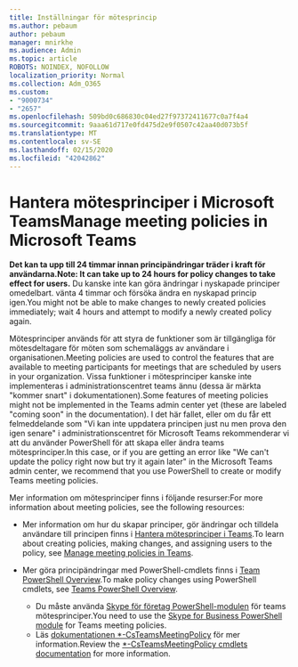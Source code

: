 ```yaml
---
title: Inställningar för mötesprincip
ms.author: pebaum
author: pebaum
manager: mnirkhe
ms.audience: Admin
ms.topic: article
ROBOTS: NOINDEX, NOFOLLOW
localization_priority: Normal
ms.collection: Adm_O365
ms.custom:
- "9000734"
- "2657"
ms.openlocfilehash: 509bd0c686830c04ed27f97372411677c0a7f4a4
ms.sourcegitcommit: 9aaa61d717e0fd475d2e9f0507c42aa40d073b5f
ms.translationtype: MT
ms.contentlocale: sv-SE
ms.lasthandoff: 02/15/2020
ms.locfileid: "42042862"
---
```

# <a name="manage-meeting-policies-in-microsoft-teams"></a><span data-ttu-id="ac774-102">Hantera mötesprinciper i Microsoft Teams</span><span class="sxs-lookup"><span data-stu-id="ac774-102">Manage meeting policies in Microsoft Teams</span></span>

<span data-ttu-id="ac774-103">**Det kan ta upp till 24 timmar innan principändringar träder i kraft för användarna.**</span><span class="sxs-lookup"><span data-stu-id="ac774-103">**Note: It can take up to 24 hours for policy changes to take effect for users.**</span></span> <span data-ttu-id="ac774-104">Du kanske inte kan göra ändringar i nyskapade principer omedelbart. vänta 4 timmar och försöka ändra en nyskapad princip igen.</span><span class="sxs-lookup"><span data-stu-id="ac774-104">You might not be able to make changes to newly created policies immediately; wait 4 hours and attempt to modify a newly created policy again.</span></span>

<span data-ttu-id="ac774-105">Mötesprinciper används för att styra de funktioner som är tillgängliga för mötesdeltagare för möten som schemaläggs av användare i organisationen.</span><span class="sxs-lookup"><span data-stu-id="ac774-105">Meeting policies are used to control the features that are available to meeting participants for meetings that are scheduled by users in your organization.</span></span> <span data-ttu-id="ac774-106">Vissa funktioner i mötesprinciper kanske inte implementeras i administrationscentret teams ännu (dessa är märkta "kommer snart" i dokumentationen).</span><span class="sxs-lookup"><span data-stu-id="ac774-106">Some features of meeting policies might not be implemented in the Teams admin center yet (these are labeled "coming soon" in the documentation).</span></span> <span data-ttu-id="ac774-107">I det här fallet, eller om du får ett felmeddelande som "Vi kan inte uppdatera principen just nu men prova den igen senare" i administrationscentret för Microsoft Teams rekommenderar vi att du använder PowerShell för att skapa eller ändra teams mötesprinciper.</span><span class="sxs-lookup"><span data-stu-id="ac774-107">In this case, or if you are getting an error like "We can't update the policy right now but try it again later" in the Microsoft Teams admin center, we recommend that you use PowerShell to create or modify Teams meeting policies.</span></span> 

<span data-ttu-id="ac774-108">Mer information om mötesprinciper finns i följande resurser:</span><span class="sxs-lookup"><span data-stu-id="ac774-108">For more information about meeting policies, see the following resources:</span></span>

- <span data-ttu-id="ac774-109">Mer information om hur du skapar principer, gör ändringar och tilldela användare till principen finns i [Hantera mötesprinciper i Teams](https://docs.microsoft.com/microsoftteams/meeting-policies-in-teams).</span><span class="sxs-lookup"><span data-stu-id="ac774-109">To learn about creating policies, making changes, and assigning users to the policy, see [Manage meeting policies in Teams](https://docs.microsoft.com/microsoftteams/meeting-policies-in-teams).</span></span>

- <span data-ttu-id="ac774-110">Mer göra principändringar med PowerShell-cmdlets finns i [Team PowerShell Overview](https://docs.microsoft.com/microsoftteams/teams-powershell-overview).</span><span class="sxs-lookup"><span data-stu-id="ac774-110">To make policy changes using PowerShell cmdlets, see [Teams PowerShell Overview](https://docs.microsoft.com/microsoftteams/teams-powershell-overview).</span></span> 
    - <span data-ttu-id="ac774-111">Du måste använda [Skype för företag PowerShell-modulen](https://www.microsoft.com/download/details.aspx?id=39366) för teams mötesprinciper.</span><span class="sxs-lookup"><span data-stu-id="ac774-111">You need to use the [Skype for Business PowerShell module](https://www.microsoft.com/download/details.aspx?id=39366) for Teams meeting policies.</span></span> 
    - <span data-ttu-id="ac774-112">Läs [dokumentationen \*-CsTeamsMeetingPolicy](https://docs.microsoft.com/search/?search=CsTeamsMeetingPolicy&view=skype-ps) för mer information.</span><span class="sxs-lookup"><span data-stu-id="ac774-112">Review the [\*-CsTeamsMeetingPolicy cmdlets documentation](https://docs.microsoft.com/search/?search=CsTeamsMeetingPolicy&view=skype-ps) for more information.</span></span>

